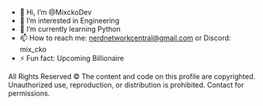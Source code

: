 - 👋 Hi, I’m @MixckoDev
- 👀 I’m interested in Engineering
- 🌱 I’m currently learning Python
- 📫 How to reach me: nerdnetworkcentral@gmail.com or Discord: mix_cko
- ⚡ Fun fact: Upcoming Billionaire

All Rights Reserved ©
The content and code on this profile are copyrighted. Unauthorized use, reproduction, or distribution is prohibited. Contact for permissions.
